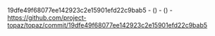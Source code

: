 19dfe49f68077ee142923c2e15901efd22c9bab5 -  () -  () - https://github.com/project-topaz/topaz/commit/19dfe49f68077ee142923c2e15901efd22c9bab5
